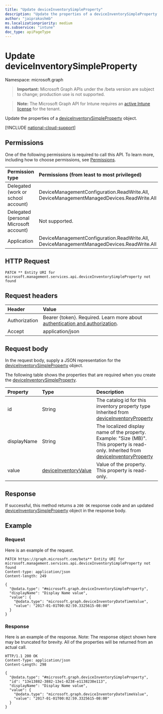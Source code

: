 ```yaml
---
title: "Update deviceInventorySimpleProperty"
description: "Update the properties of a deviceInventorySimpleProperty object."
author: "jaiprakashmb"
ms.localizationpriority: medium
ms.subservice: "intune"
doc_type: apiPageType
---
```


# Update deviceInventorySimpleProperty

Namespace: microsoft.graph

> **Important:** Microsoft Graph APIs under the /beta version are subject to change; production use is not supported.

> **Note:** The Microsoft Graph API for Intune requires an [active Intune license](https://go.microsoft.com/fwlink/?linkid=839381) for the tenant.

Update the properties of a [deviceInventorySimpleProperty](../resources/intune-devices-deviceinventorysimpleproperty.md) object.

[!INCLUDE [national-cloud-support](../../includes/all-clouds.md)]

## Permissions
One of the following permissions is required to call this API. To learn more, including how to choose permissions, see [Permissions](/graph/permissions-reference).

|Permission type|Permissions (from least to most privileged)|
|:---|:---|
|Delegated (work or school account)|DeviceManagementConfiguration.ReadWrite.All, DeviceManagementManagedDevices.ReadWrite.All|
|Delegated (personal Microsoft account)|Not supported.|
|Application|DeviceManagementConfiguration.ReadWrite.All, DeviceManagementManagedDevices.ReadWrite.All|

## HTTP Request
<!-- {
  "blockType": "ignored"
}
-->
``` http
PATCH ** Entity URI for microsoft.management.services.api.deviceInventorySimpleProperty not found
```

## Request headers
|Header|Value|
|:---|:---|
|Authorization|Bearer {token}. Required. Learn more about [authentication and authorization](/graph/auth/auth-concepts).|
|Accept|application/json|

## Request body
In the request body, supply a JSON representation for the [deviceInventorySimpleProperty](../resources/intune-devices-deviceinventorysimpleproperty.md) object.

The following table shows the properties that are required when you create the [deviceInventorySimpleProperty](../resources/intune-devices-deviceinventorysimpleproperty.md).

|Property|Type|Description|
|:---|:---|:---|
|id|String|The catalog id for this inventory property type Inherited from [deviceInventoryProperty](../resources/intune-devices-deviceinventoryproperty.md)|
|displayName|String|The localized display name of the property. Example: "Size (MB)". This property is read-only. Inherited from [deviceInventoryProperty](../resources/intune-devices-deviceinventoryproperty.md)|
|value|[deviceInventoryValue](../resources/intune-devices-deviceinventoryvalue.md)|Value of the property. This property is read-only.|



## Response
If successful, this method returns a `200 OK` response code and an updated [deviceInventorySimpleProperty](../resources/intune-devices-deviceinventorysimpleproperty.md) object in the response body.

## Example

### Request
Here is an example of the request.
``` http
PATCH https://graph.microsoft.com/beta** Entity URI for microsoft.management.services.api.deviceInventorySimpleProperty not found
Content-type: application/json
Content-length: 249

{
  "@odata.type": "#microsoft.graph.deviceInventorySimpleProperty",
  "displayName": "Display Name value",
  "value": {
    "@odata.type": "microsoft.graph.deviceInventoryDateTimeValue",
    "value": "2017-01-01T00:02:59.3325615-08:00"
  }
}
```

### Response
Here is an example of the response. Note: The response object shown here may be truncated for brevity. All of the properties will be returned from an actual call.
``` http
HTTP/1.1 200 OK
Content-Type: application/json
Content-Length: 298

{
  "@odata.type": "#microsoft.graph.deviceInventorySimpleProperty",
  "id": "13e13882-3882-13e1-8238-e1138238e113",
  "displayName": "Display Name value",
  "value": {
    "@odata.type": "microsoft.graph.deviceInventoryDateTimeValue",
    "value": "2017-01-01T00:02:59.3325615-08:00"
  }
}
```
